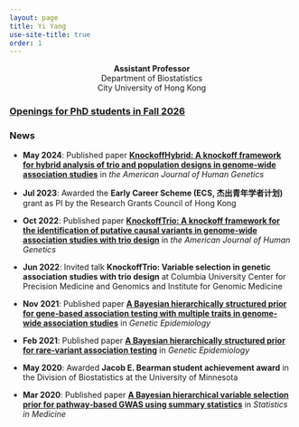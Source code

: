 ```yaml
---
layout: page
title: Yi Yang
use-site-title: true
order: 1
---
```

<p align="center">
  <b>Assistant Professor</b><br />
  Department of Biostatistics<br />
  City University of Hong Kong
</p>

### [Openings for PhD students in Fall 2026](https://yiyangphd.github.io/openings/)
<!--- hidden content --->

### News

- **May 2024**: Published paper [**KnockoffHybrid: A knockoff framework for hybrid analysis of trio and population designs in genome-wide association studies**](https://authors.elsevier.com/a/1jAqCgeXA8s2) in *the American Journal of Human Genetics*

- **Jul 2023**: Awarded the **Early Career Scheme (ECS, 杰出青年学者计划)** grant as PI by the Research Grants Council of Hong Kong

- **Oct 2022**: Published paper [**KnockoffTrio: A knockoff framework for the identification of putative causal variants in genome-wide association studies with trio design**](https://doi.org/10.1016/j.ajhg.2022.08.013) in *the American Journal of Human Genetics*

- **Jun 2022**: Invited talk **KnockoffTrio: Variable selection in genetic association studies with trio design** at Columbia University Center for Precision Medicine and Genomics and Institute for Genomic Medicine

<!-- - **Mar 2022**: Invited talk **Knockoff statistics for variable selection in genetic association studies with trio design** at City University of Hong Kong School of Data Science --->

<!-- - **Dec 2021**: Invited talk **Bayesian hierarchical models and knockoff statistics for variable selection** at the Beijing Normal University Young Scholars Forum --->

- **Nov 2021**: Published paper [**A Bayesian hierarchically structured prior for gene-based association testing with multiple traits in genome-wide association studies**](https://doi.org/10.1002/gepi.22437) in *Genetic Epidemiology*

<!--- - **May 2021**: Contributed talk **Knockoff statistics and applications to genome-wide association studies** at the Statistical Genetics Journal Club of Columbia University Irving Medical Center  --->

- **Feb 2021**: Published paper [**A Bayesian hierarchically structured prior for rare‐variant association testing**](https://doi.org/10.1002/gepi.22379) in *Genetic Epidemiology*

- **May 2020**: Awarded **Jacob E. Bearman student achievement award** in the Division of Biostatistics at the University of Minnesota

- **Mar 2020**: Published paper [**A Bayesian hierarchical variable selection prior for pathway‐based GWAS using summary statistics**](https://doi.org/10.1002/sim.8442) in *Statistics in Medicine*

